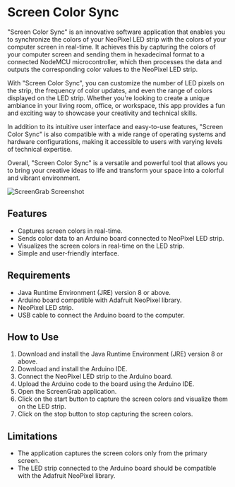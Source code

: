 # Screen Color Sync
"Screen Color Sync" is an innovative software application that enables you to synchronize the colors of your NeoPixel LED strip with the colors of your computer screen in real-time. It achieves this by capturing the colors of your computer screen and sending them in hexadecimal format to a connected NodeMCU microcontroller, which then processes the data and outputs the corresponding color values to the NeoPixel LED strip.

With "Screen Color Sync", you can customize the number of LED pixels on the strip, the frequency of color updates, and even the range of colors displayed on the LED strip. Whether you're looking to create a unique ambiance in your living room, office, or workspace, this app provides a fun and exciting way to showcase your creativity and technical skills.

In addition to its intuitive user interface and easy-to-use features, "Screen Color Sync" is also compatible with a wide range of operating systems and hardware configurations, making it accessible to users with varying levels of technical expertise.

Overall, "Screen Color Sync" is a versatile and powerful tool that allows you to bring your creative ideas to life and transform your space into a colorful and vibrant environment.

![ScreenGrab Screenshot](screenshot.png)

## Features

* Captures screen colors in real-time.
* Sends color data to an Arduino board connected to NeoPixel LED strip.
* Visualizes the screen colors in real-time on the LED strip.
* Simple and user-friendly interface.

## Requirements

* Java Runtime Environment (JRE) version 8 or above.
* Arduino board compatible with Adafruit NeoPixel library.
* NeoPixel LED strip.
* USB cable to connect the Arduino board to the computer.

## How to Use

1. Download and install the Java Runtime Environment (JRE) version 8 or above.
2. Download and install the Arduino IDE.
3. Connect the NeoPixel LED strip to the Arduino board.
4. Upload the Arduino code to the board using the Arduino IDE.
5. Open the ScreenGrab application.
6. Click on the start button to capture the screen colors and visualize them on the LED strip.
7. Click on the stop button to stop capturing the screen colors.

## Limitations

* The application captures the screen colors only from the primary screen.
* The LED strip connected to the Arduino board should be compatible with the Adafruit NeoPixel library.
